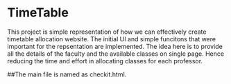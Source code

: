 # TimeTable

This project is simple representation of how we can effectively create timetable allocation website.
The initial UI and simple funcitons that were important for the repsentation are implemented.
The idea here is to provide all the details of the faculty and the available classes on single page. Hence reducing the time and effort in allocating classes for each professor. 

##The main file is named as checkit.html.
